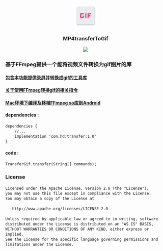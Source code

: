 <p align="center">
	<img width="72" height="72" src="art/ic_launcher-web.png"/>
</p>
<h3 align="center">MP4transferToGif</h3>
<p align="center">
<a href="" target="_blank"><img src="https://img.shields.io/badge/release-v1.0-blue.svg"></img></a>
</p>

### 基于FFmpeg提供一个能将视频文件转换为gif图片的库

#### [包含本功能提供录屏并转换成gif的工具库](https://github.com/HelloHuDi/ScreenRecordTool)

#### [关于使用FFmpeg转换gif的相关指令](FFMPEG.md)

#### [Mac环境下编译及移植FFmpeg so库到Android](https://github.com/HelloHuDi/NDK_Learn/tree/master/Third_Learn)

#### dependencies :

```
dependencies {
    //...
    implementation 'com.hd:transfer:1.0'
}
```

#### code :

```
TransferGif.transfer(String[] commands);
```

### License

    Licensed under the Apache License, Version 2.0 (the "License");
    you may not use this file except in compliance with the License.
    You may obtain a copy of the License at

       http://www.apache.org/licenses/LICENSE-2.0

    Unless required by applicable law or agreed to in writing, software
    distributed under the License is distributed on an "AS IS" BASIS,
    WITHOUT WARRANTIES OR CONDITIONS OF ANY KIND, either express or implied.
    See the License for the specific language governing permissions and
    limitations under the License.
